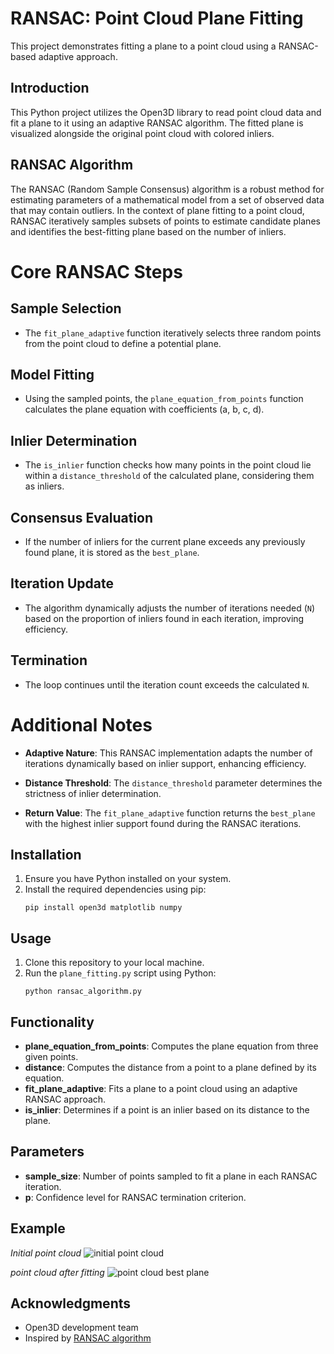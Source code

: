 # RANSAC: Point Cloud Plane Fitting

This project demonstrates fitting a plane to a point cloud using a RANSAC-based adaptive approach.

## Introduction

This Python project utilizes the Open3D library to read point cloud data and fit a plane to it using an adaptive RANSAC algorithm. The fitted plane is visualized alongside the original point cloud with colored inliers.

## RANSAC Algorithm

The RANSAC (Random Sample Consensus) algorithm is a robust method for estimating parameters of a mathematical model from a set of observed data that may contain outliers. In the context of plane fitting to a point cloud, RANSAC iteratively samples subsets of points to estimate candidate planes and identifies the best-fitting plane based on the number of inliers.

# Core RANSAC Steps

## Sample Selection
- The `fit_plane_adaptive` function iteratively selects three random points from the point cloud to define a potential plane.

## Model Fitting
- Using the sampled points, the `plane_equation_from_points` function calculates the plane equation with coefficients (a, b, c, d).

## Inlier Determination
- The `is_inlier` function checks how many points in the point cloud lie within a `distance_threshold` of the calculated plane, considering them as inliers.

## Consensus Evaluation
- If the number of inliers for the current plane exceeds any previously found plane, it is stored as the `best_plane`.

## Iteration Update
- The algorithm dynamically adjusts the number of iterations needed (`N`) based on the proportion of inliers found in each iteration, improving efficiency.

## Termination
- The loop continues until the iteration count exceeds the calculated `N`.

# Additional Notes

- **Adaptive Nature**: This RANSAC implementation adapts the number of iterations dynamically based on inlier support, enhancing efficiency.
  
- **Distance Threshold**: The `distance_threshold` parameter determines the strictness of inlier determination.

- **Return Value**: The `fit_plane_adaptive` function returns the `best_plane` with the highest inlier support found during the RANSAC iterations.


## Installation

1. Ensure you have Python installed on your system.
2. Install the required dependencies using pip:
    ```
    pip install open3d matplotlib numpy
    ```

## Usage

1. Clone this repository to your local machine.
2. Run the `plane_fitting.py` script using Python:
    ```
    python ransac_algorithm.py
    ```

## Functionality

- **plane_equation_from_points**: Computes the plane equation from three given points.
- **distance**: Computes the distance from a point to a plane defined by its equation.
- **fit_plane_adaptive**: Fits a plane to a point cloud using an adaptive RANSAC approach.
- **is_inlier**: Determines if a point is an inlier based on its distance to the plane.

## Parameters

- **sample_size**: Number of points sampled to fit a plane in each RANSAC iteration.
- **p**: Confidence level for RANSAC termination criterion.

## Example
*Initial point cloud*
![initial point cloud](https://github.com/IJAMUL1/RANSAC-Point-Cloud-Plane-Fitting/assets/60096099/51413d48-f8c2-49a1-bb31-5afd42601488)

*point cloud after fitting*
![point cloud best plane](https://github.com/IJAMUL1/RANSAC-Point-Cloud-Plane-Fitting/assets/60096099/d0935b4a-a7fb-4a56-8682-3c81506222e3)

## Acknowledgments

- Open3D development team
- Inspired by [RANSAC algorithm](https://en.wikipedia.org/wiki/Random_sample_consensus)
